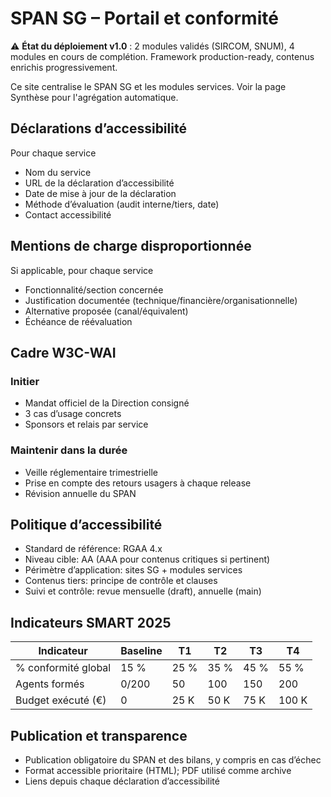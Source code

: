 # SPAN SG – Portail et conformité

⚠️ **État du déploiement v1.0** : 2 modules validés (SIRCOM, SNUM), 4 modules en cours de complétion. Framework production-ready, contenus enrichis progressivement.

Ce site centralise le SPAN SG et les modules services. Voir la page Synthèse pour l'agrégation automatique.

## Déclarations d’accessibilité

Pour chaque service
- Nom du service
- URL de la déclaration d’accessibilité
- Date de mise à jour de la déclaration
- Méthode d’évaluation (audit interne/tiers, date)
- Contact accessibilité

## Mentions de charge disproportionnée

Si applicable, pour chaque service
- Fonctionnalité/section concernée
- Justification documentée (technique/financière/organisationnelle)
- Alternative proposée (canal/équivalent)
- Échéance de réévaluation



## Cadre W3C-WAI
### Initier
- Mandat officiel de la Direction consigné
- 3 cas d’usage concrets
- Sponsors et relais par service
### Maintenir dans la durée
- Veille réglementaire trimestrielle
- Prise en compte des retours usagers à chaque release
- Révision annuelle du SPAN

## Politique d’accessibilité
- Standard de référence: RGAA 4.x
- Niveau cible: AA (AAA pour contenus critiques si pertinent)
- Périmètre d’application: sites SG + modules services
- Contenus tiers: principe de contrôle et clauses
- Suivi et contrôle: revue mensuelle (draft), annuelle (main)

## Indicateurs SMART 2025
| Indicateur | Baseline | T1 | T2 | T3 | T4 |
|------------|----------|----|----|----|----|
| % conformité global | 15 % | 25 % | 35 % | 45 % | 55 % |
| Agents formés | 0/200 | 50 | 100 | 150 | 200 |
| Budget exécuté (€) | 0 | 25 K | 50 K | 75 K | 100 K |

## Publication et transparence
- Publication obligatoire du SPAN et des bilans, y compris en cas d’échec
- Format accessible prioritaire (HTML); PDF utilisé comme archive
- Liens depuis chaque déclaration d’accessibilité

